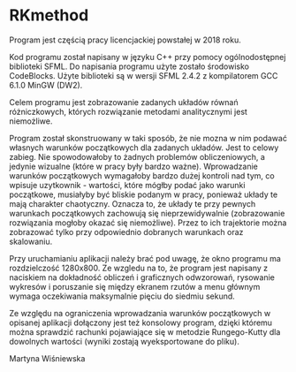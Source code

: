 # RKmethod

Program jest częścią pracy licencjackiej powstałej w 2018 roku.

Kod programu został napisany w języku C++ przy pomocy ogólnodostępnej biblioteki SFML.
Do napisania programu użyte zostało środowisko CodeBlocks. 
Użyte biblioteki są w wersji SFML 2.4.2 z kompilatorem GCC 6.1.0 MinGW (DW2).

Celem programu jest zobrazowanie zadanych układów równań różniczkowych, których rozwiązanie
metodami analitycznymi jest niemożliwe.

Program został skonstruowany w taki sposób, że nie mozna w nim podawać
własnych warunków początkowych dla zadanych układów. Jest to celowy zabieg. Nie spowodowałoby
to żadnych problemów obliczeniowych, a jedynie wizualne (które w pracy były bardzo ważne). 
Wprowadzanie warunków początkowych wymagałoby bardzo dużej kontroli nad tym,
co wpisuje uzytkownik - wartości, które mógłby podać jako warunki początkowe,
musiałyby być bliskie podanym w pracy, ponieważ układy te mają charakter chaotyczny.
Oznacza to, że układy te przy pewnych warunkach początkowych zachowują się nieprzewidywalnie
(zobrazowanie rozwiązania mogłoby okazać się niemożliwe). Przez to ich trajektorie
można zobrazować tylko przy odpowiednio dobranych warunkach oraz
skalowaniu.

Przy uruchamianiu aplikacji należy brać pod uwagę, że okno programu
ma rozdzielczość 1280x800. Ze wzgledu na to, że program jest napisany z
naciskiem na dokładność obliczeń i graficznych odwzorowań, rysowanie wykresów
i poruszanie się między ekranem rzutów a menu głównym wymaga
oczekiwania maksymalnie pięciu do siedmiu sekund.

Ze względu na ograniczenia wprowadzania warunków początkowych w
opisanej aplikacji dołączony jest też konsolowy program, dzięki któremu
można sprawdzić rachunki pojawiające się w metodzie Rungego-Kutty
dla dowolnych wartości (wyniki zostają wyeksportowane do pliku).

Martyna Wiśniewska

